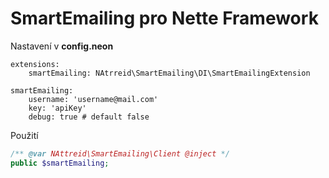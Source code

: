 # SmartEmailing pro Nette Framework

Nastavení v **config.neon**
```neon
extensions:
    smartEmailing: NAtrreid\SmartEmailing\DI\SmartEmailingExtension

smartEmailing:
    username: 'username@mail.com'
    key: 'apiKey'
    debug: true # default false
```

Použití

```php
/** @var NAttreid\SmartEmailing\Client @inject */
public $smartEmailing;

```
